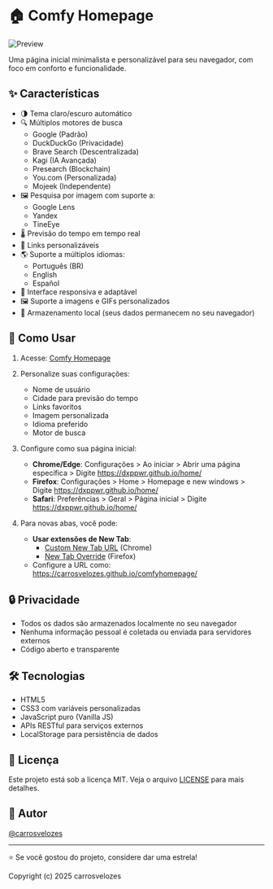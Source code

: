 # 🏠 Comfy Homepage

![Preview](https://i.imgur.com/BAlnbC5.png)

Uma página inicial minimalista e personalizável para seu navegador, com foco em conforto e funcionalidade.

## ✨ Características

- 🌗 Tema claro/escuro automático
- 🔍 Múltiplos motores de busca
  - Google (Padrão)
  - DuckDuckGo (Privacidade)
  - Brave Search (Descentralizada)
  - Kagi (IA Avançada)
  - Presearch (Blockchain)
  - You.com (Personalizada)
  - Mojeek (Independente)
- 🖼️ Pesquisa por imagem com suporte a:
  - Google Lens
  - Yandex
  - TineEye
- 🌡️ Previsão do tempo em tempo real
- 🔗 Links personalizáveis
- 🌎 Suporte a múltiplos idiomas:
  - Português (BR)
  - English
  - Español
- 📱 Interface responsiva e adaptável
- 🖼️ Suporte a imagens e GIFs personalizados
- 💾 Armazenamento local (seus dados permanecem no seu navegador)

## 🚀 Como Usar

1. Acesse: [Comfy Homepage](https://carrosvelozes.github.io/comfyhomepage)
2. Personalize suas configurações:
   - Nome de usuário
   - Cidade para previsão do tempo
   - Links favoritos
   - Imagem personalizada
   - Idioma preferido
   - Motor de busca
3. Configure como sua página inicial:
   - **Chrome/Edge**: Configurações > Ao iniciar > Abrir uma página específica > Digite https://dxppwr.github.io/home/
   - **Firefox**: Configurações > Home > Homepage e new windows > Digite https://dxppwr.github.io/home/
   - **Safari**: Preferências > Geral > Página inicial > Digite https://dxppwr.github.io/home/

4. Para novas abas, você pode:
   - **Usar extensões de New Tab**:
     - [Custom New Tab URL](https://chrome.google.com/webstore/detail/custom-new-tab-url/mmjbdbjnoablegbkcklggeknkfcpnogk) (Chrome)
     - [New Tab Override](https://addons.mozilla.org/pt-BR/firefox/addon/new-tab-override/) (Firefox)
   - Configure a URL como: https://carrosvelozes.github.io/comfyhomepage/

## 🔒 Privacidade

- Todos os dados são armazenados localmente no seu navegador
- Nenhuma informação pessoal é coletada ou enviada para servidores externos
- Código aberto e transparente

## 🛠️ Tecnologias

- HTML5
- CSS3 com variáveis personalizadas
- JavaScript puro (Vanilla JS)
- APIs RESTful para serviços externos
- LocalStorage para persistência de dados

## 📝 Licença

Este projeto está sob a licença MIT. Veja o arquivo [LICENSE](LICENSE) para mais detalhes.

## 👤 Autor

[@carrosvelozes](https://github.com/carrosvelozes)

---

⭐ Se você gostou do projeto, considere dar uma estrela! 

Copyright (c) 2025 carrosvelozes
